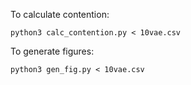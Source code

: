 To calculate contention:

    python3 calc_contention.py < 10vae.csv
    
To generate figures:

    python3 gen_fig.py < 10vae.csv
